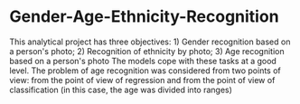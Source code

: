 # Gender-Age-Ethnicity-Recognition
This analytical project has three objectives: 1) Gender recognition based on a person's photo; 2) Recognition of ethnicity by photo; 3) Age recognition based on a person's photo
The models cope with these tasks at a good level. The problem of age recognition was considered from two points of view: from the point of view of regression and from the point of view of classification (in this case, the age was divided into ranges)
